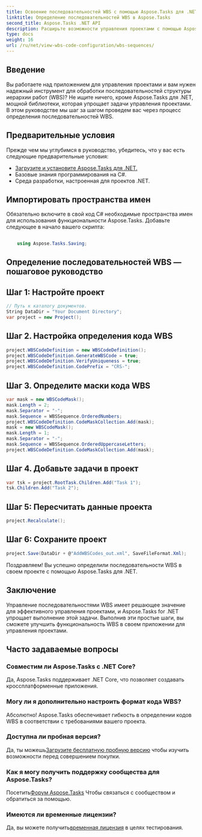 ```yaml
---
title: Освоение последовательностей WBS с помощью Aspose.Tasks для .NET
linktitle: Определение последовательностей WBS в Aspose.Tasks
second_title: Aspose.Tasks .NET API
description: Расширьте возможности управления проектами с помощью Aspose.Tasks для .NET — легко определяйте последовательности WBS и повышайте эффективность без особых усилий. #Aspose #Задачи #MSProject
type: docs
weight: 16
url: /ru/net/view-wbs-code-configuration/wbs-sequences/
---
```

## Введение
Вы работаете над приложением для управления проектами и вам нужен надежный инструмент для обработки последовательностей структуры иерархии работ (WBS)? Не ищите ничего, кроме Aspose.Tasks для .NET, мощной библиотеки, которая упрощает задачи управления проектами. В этом руководстве мы шаг за шагом проведем вас через процесс определения последовательностей WBS.
## Предварительные условия
Прежде чем мы углубимся в руководство, убедитесь, что у вас есть следующие предварительные условия:
- [Загрузите и установите Aspose.Tasks для .NET.](https://releases.aspose.com/tasks/net/)
- Базовые знания программирования на C#.
- Среда разработки, настроенная для проектов .NET.
## Импортировать пространства имен
Обязательно включите в свой код C# необходимые пространства имен для использования функциональности Aspose.Tasks. Добавьте следующее в начало вашего скрипта:
```csharp
    
    using Aspose.Tasks.Saving;
```
## Определение последовательностей WBS — пошаговое руководство
## Шаг 1: Настройте проект
```csharp
// Путь к каталогу документов.
String DataDir = "Your Document Directory";
var project = new Project();
```
## Шаг 2. Настройка определения кода WBS
```csharp
project.WBSCodeDefinition = new WBSCodeDefinition();
project.WBSCodeDefinition.GenerateWBSCode = true;
project.WBSCodeDefinition.VerifyUniqueness = true;
project.WBSCodeDefinition.CodePrefix = "CRS-";
```
## Шаг 3. Определите маски кода WBS
```csharp
var mask = new WBSCodeMask();
mask.Length = 2;
mask.Separator = "-";
mask.Sequence = WBSSequence.OrderedNumbers;
project.WBSCodeDefinition.CodeMaskCollection.Add(mask);
mask = new WBSCodeMask();
mask.Length = 1;
mask.Separator = "-";
mask.Sequence = WBSSequence.OrderedUppercaseLetters;
project.WBSCodeDefinition.CodeMaskCollection.Add(mask);
```
## Шаг 4. Добавьте задачи в проект
```csharp
var tsk = project.RootTask.Children.Add("Task 1");
tsk.Children.Add("Task 2");
```
## Шаг 5: Пересчитать данные проекта
```csharp
project.Recalculate();
```
## Шаг 6: Сохраните проект
```csharp
project.Save(DataDir + @"AddWBSCodes_out.xml", SaveFileFormat.Xml);
```
Поздравляем! Вы успешно определили последовательности WBS в своем проекте с помощью Aspose.Tasks для .NET.
## Заключение
Управление последовательностями WBS имеет решающее значение для эффективного управления проектами, и Aspose.Tasks for .NET упрощает выполнение этой задачи. Выполнив эти простые шаги, вы сможете улучшить функциональность WBS в своем приложении для управления проектами.
## Часто задаваемые вопросы
### Совместим ли Aspose.Tasks с .NET Core?
Да, Aspose.Tasks поддерживает .NET Core, что позволяет создавать кроссплатформенные приложения.
### Могу ли я дополнительно настроить формат кода WBS?
Абсолютно! Aspose.Tasks обеспечивает гибкость в определении кодов WBS в соответствии с требованиями вашего проекта.
### Доступна ли пробная версия?
 Да, ты можешь[Загрузите бесплатную пробную версию](https://releases.aspose.com/) чтобы изучить возможности перед совершением покупки.
### Как я могу получить поддержку сообщества для Aspose.Tasks?
 Посетить[Форум Aspose.Tasks](https://forum.aspose.com/c/tasks/15) Чтобы связаться с сообществом и обратиться за помощью.
### Имеются ли временные лицензии?
 Да, вы можете получить[временная лицензия](https://purchase.aspose.com/temporary-license/) в целях тестирования.